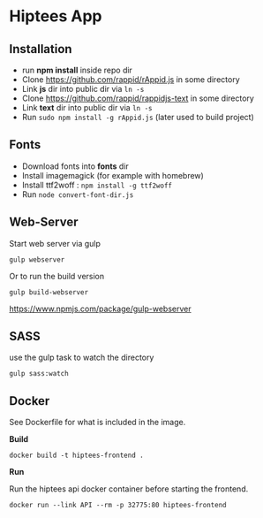 # Hiptees App


## Installation
* run **npm install** inside repo dir
* Clone https://github.com/rappid/rAppid.js in some directory
* Link **js** dir into public dir via `ln -s`
* Clone https://github.com/rappid/rappidjs-text in some directory
* Link **text** dir into public dir via `ln -s`
* Run `sudo npm install -g rAppid.js` (later used to build project)

## Fonts
* Download fonts into **fonts** dir
* Install imagemagick (for example with homebrew)
* Install ttf2woff : `npm install -g ttf2woff`
* Run `node convert-font-dir.js`

## Web-Server

Start web server via gulp

`gulp webserver`

Or to run the build version

`gulp build-webserver`

https://www.npmjs.com/package/gulp-webserver

## SASS

use the gulp task to watch the directory

`gulp sass:watch`


## Docker

See Dockerfile for what is included in the image.

**Build**

`docker build -t hiptees-frontend .`

**Run**

Run the hiptees api docker container before starting the frontend.

`docker run --link API --rm -p 32775:80 hiptees-frontend`

